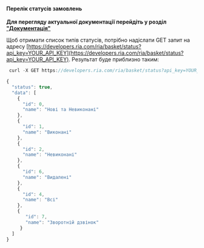 #### Перелік статусів замовлень

**Для перегляду актуальної документації перейдіть у розділ ["Документація"](https://developers.ria.com/docs/)**

Щоб отримати список типів статусів, потрібно надіслати GET запит на адресу [https://developers.ria.com/ria/basket/status?api_key=YOUR_API_KEY](https://developers.ria.com/ria/basket/status?api_key=YOUR_API_KEY). Результат буде приблизно таким:
````javascript
 curl -X GET https://developers.ria.com/ria/basket/status?api_key=YOUR_API_KEY
````
```javascript
{
  "status": true,
  "data": [
    {
      "id": 0,
      "name": "Нові та Невиконані"
    },
    {
      "id": 1,
      "name": "Bиконані"
    },
    {
      "id": 2,
      "name": "Hевиконані"
    },
    {
      "id": 6,
      "name": "Видалені"
    },
    {
      "id": 4,
      "name": "Всі"
    },
    {
       "id": 7,
       "name": "Зворотній дзвінок"
     }
  ]
}
```
